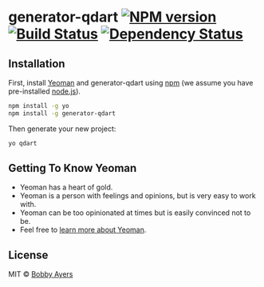# generator-qdart [![NPM version][npm-image]][npm-url] [![Build Status][travis-image]][travis-url] [![Dependency Status][daviddm-image]][daviddm-url]
> 

## Installation

First, install [Yeoman](http://yeoman.io) and generator-qdart using [npm](https://www.npmjs.com/) (we assume you have pre-installed [node.js](https://nodejs.org/)).

```bash
npm install -g yo
npm install -g generator-qdart
```

Then generate your new project:

```bash
yo qdart
```

## Getting To Know Yeoman

 * Yeoman has a heart of gold.
 * Yeoman is a person with feelings and opinions, but is very easy to work with.
 * Yeoman can be too opinionated at times but is easily convinced not to be.
 * Feel free to [learn more about Yeoman](http://yeoman.io/).

## License

MIT © [Bobby Ayers]()


[npm-image]: https://badge.fury.io/js/generator-qdart.svg
[npm-url]: https://npmjs.org/package/generator-qdart
[travis-image]: https://travis-ci.org/rsheldon3ayers/generator-qdart.svg?branch=master
[travis-url]: https://travis-ci.org/rsheldon3ayers/generator-qdart
[daviddm-image]: https://david-dm.org/rsheldon3ayers/generator-qdart.svg?theme=shields.io
[daviddm-url]: https://david-dm.org/rsheldon3ayers/generator-qdart
